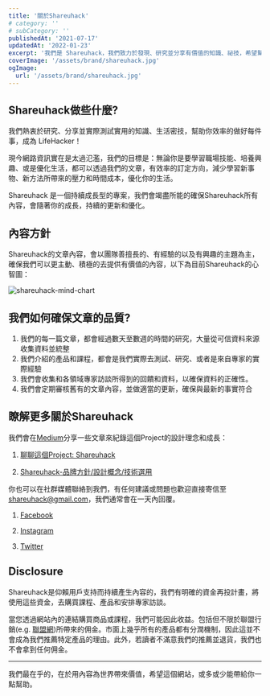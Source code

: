 ```yaml
---
title: '關於Shareuhack'
# category: ''
# subCategory: ''
publishedAt: '2021-07-17'
updatedAt: '2022-01-23'
excerpt: '我們是 Shareuhack，我們致力於發現、研究並分享有價值的知識、祕技，希望幫助每個人，成為自己的生活黑客。'
coverImage: '/assets/brand/shareuhack.jpg'
ogImage:
  url: '/assets/brand/shareuhack.jpg'
---
```


## Shareuhack做些什麼?

我們熱衷於研究、分享並實際測試實用的知識、生活密技，幫助你效率的做好每件事，成為 LifeHacker！

現今網路資訊實在是太過氾濫，我們的目標是：無論你是要學習職場技能、培養興趣、或是優化生活，都可以透過我們的文章，有效率的訂定方向，減少學習新事物、新方法所帶來的壓力和時間成本，優化你的生活。

Shareuhack 是一個持續成長型的專案，我們會竭盡所能的確保Shareuhack所有內容，會隨著你的成長，持續的更新和優化。

## 內容方針

Shareuhack的文章內容，會以團隊善擅長的、有經驗的以及有興趣的主題為主，確保我們可以更主動、積極的去提供有價值的內容，以下為目前Shareuhack的心智圖：

![shareuhack-mind-chart](/assets/images/shareuhack-mind.png)

## 我們如何確保文章的品質?

1. 我們的每一篇文章，都會經過數天至數週的時間的研究，大量從可信資料來源收集資料並統整
2. 我們介紹的產品和課程，都會是我們實際去測試、研究、或者是來自專家的實際經驗
3. 我們會收集和各領域專家訪談所得到的回饋和資料，以確保資料的正確性。
4. 我們會定期審核舊有的文章內容，並做適當的更新，確保與最新的事實符合

## 瞭解更多關於Shareuhack

我們會在[Medium](https://chi-wei-huang.medium.com/)分享一些文章來紀錄這個Project的設計理念和成長：

1. [聊聊這個Project: Shareuhack](https://chi-wei-huang.medium.com/%E6%9C%80%E8%BF%91%E5%BB%BA%E7%AB%8B%E4%BA%86%E4%B8%80%E5%80%8B%E7%B6%B2%E7%AB%99-shareuhack-com-a0df0e5e44b)

2. [Shareuhack-品牌方針/設計概念/技術選用](https://chi-wei-huang.medium.com/shareuhack-%E5%93%81%E7%89%8C%E6%96%B9%E9%87%9D-%E8%A8%AD%E8%A8%88%E6%A6%82%E5%BF%B5-%E6%8A%80%E8%A1%93%E9%81%B8%E7%94%A8-6aedc4e0b171)

你也可以在社群媒體聯絡到我們，有任何建議或問題也歡迎直接寄信至[shareuhack@gmail.com](mailto:shareuhack@gmail.com)，我們通常會在一天內回覆。

1. [Facebook](https://www.facebook.com/shareuhack/)

2. [Instagram](https://www.instagram.com/shareuhack/)

3. [Twitter](https://twitter.com/shareuhack)

## Disclosure

Shareuhack是仰賴用戶支持而持續產生內容的，我們有明確的資金再投計畫，將使用這些資金，去購買課程、產品和安排專家訪談。

當您透過網站內的連結購買商品或課程，我們可能因此收益。包括但不限於聯盟行銷(e.g. [聯盟網](https://vbtrax.com/track/affr/33896))所帶來的佣金。市面上幾乎所有的產品都有分潤機制，因此這並不會成為我們推薦特定產品的理由。此外，若讀者不滿意我們的推薦並退貨，我們也不會拿到任何佣金。

---

我們最在乎的，在於用內容為世界帶來價值，希望這個網站，或多或少能帶給你一點幫助。
